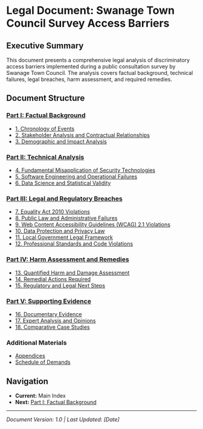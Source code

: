 # Legal Document: Swanage Town Council Survey Access Barriers

## Executive Summary

This document presents a comprehensive legal analysis of discriminatory access barriers implemented during a public consultation survey by Swanage Town Council. The analysis covers factual background, technical failures, legal breaches, harm assessment, and required remedies.

## Document Structure

### [Part I: Factual Background](part-i-factual-background.md)
- [1. Chronology of Events](01-chronology-of-events.md)
- [2. Stakeholder Analysis and Contractual Relationships](02-stakeholder-analysis.md)  
- [3. Demographic and Impact Analysis](03-demographic-impact-analysis.md)

### [Part II: Technical Analysis](part-ii-technical-analysis.md)
- [4. Fundamental Misapplication of Security Technologies](04-security-technologies-misapplication.md)
- [5. Software Engineering and Operational Failures](05-software-engineering-failures.md)
- [6. Data Science and Statistical Validity](06-data-science-statistical-validity.md)

### [Part III: Legal and Regulatory Breaches](part-iii-legal-regulatory-breaches.md)
- [7. Equality Act 2010 Violations](07-equality-act-violations.md)
- [8. Public Law and Administrative Failures](08-public-law-failures.md)
- [9. Web Content Accessibility Guidelines (WCAG) 2.1 Violations](09-wcag-violations.md)
- [10. Data Protection and Privacy Law](10-data-protection-privacy.md)
- [11. Local Government Legal Framework](11-local-government-framework.md)
- [12. Professional Standards and Code Violations](12-professional-standards-violations.md)

### [Part IV: Harm Assessment and Remedies](part-iv-harm-assessment-remedies.md)
- [13. Quantified Harm and Damage Assessment](13-harm-damage-assessment.md)
- [14. Remedial Actions Required](14-remedial-actions.md)
- [15. Regulatory and Legal Next Steps](15-regulatory-legal-steps.md)

### [Part V: Supporting Evidence](part-v-supporting-evidence.md)
- [16. Documentary Evidence](16-documentary-evidence.md)
- [17. Expert Analysis and Opinions](17-expert-analysis.md)
- [18. Comparative Case Studies](18-comparative-case-studies.md)

### Additional Materials
- [Appendices](appendices.md)
- [Schedule of Demands](schedule-of-demands.md)

## Navigation
- **Current:** Main Index
- **Next:** [Part I: Factual Background](part-i-factual-background.md)

---
*Document Version: 1.0 | Last Updated: [Date]*